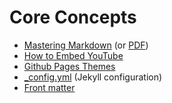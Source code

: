 # Core Concepts

* [Mastering Markdown](https://guides.github.com/features/mastering-markdown/) (or [PDF](https://guides.github.com/pdfs/markdown-cheatsheet-online.pdf))
* [How to Embed YouTube](https://thisisa.blog/how-to-embed-media-github-pages)
* [Github Pages Themes](https://pages.github.com/themes/)
* [_config.yml](https://docs.github.com/en/pages/setting-up-a-github-pages-site-with-jekyll/about-github-pages-and-jekyll) (Jekyll configuration)
* [Front matter](https://jekyllrb.com/docs/front-matter/)
